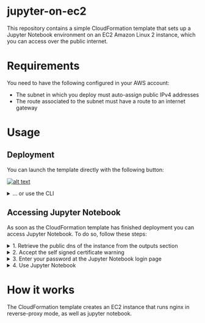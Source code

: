 # jupyter-on-ec2

This repository contains a simple CloudFormation template that sets up a Jupyter Notebook environment on an EC2 Amazon Linux 2 instance, which you can access over the public internet.

# Requirements

You need to have the following configured in your AWS account:

- The subnet in which you deploy must auto-assign public IPv4 addresses
- The route associated to the subnet must have a route to an internet gateway

# Usage

## Deployment

You can launch the template directly with the following button:

[![alt text](https://s3.amazonaws.com/cloudformation-examples/cloudformation-launch-stack.png "Launch template on AWS")](https://us-east-1.console.aws.amazon.com/cloudformation/home?region=us-east-1#/stacks/create/review?templateURL=https://jupyter-on-ec2.s3.amazonaws.com/jupyter-notebook-on-ec2.yml)

<details><summary>... or use the CLI</summary>
<p>

```bash
$ export IP_ADDRESS=...
$ export JUPYTER_PASSWORD...
$ export VPC=...
$ export SUBNET=...
$ export SSHKEYNAME=...
$ aws cloudformation create-stack --stack-name jupyter-on-ec2 --template-url=https://jupyter-on-ec2.s3.amazonaws.com/jupyter-notebook-on-ec2.yml --parameters ParameterKey=MyIPAddress,ParameterValue=$IP_ADDRESS ParameterKey=JupyterPassword,ParameterValue=$JUPYTER_PASSWORD ParameterKey=VPC,ParameterValue=$VPC ParameterKey=Subnet,ParameterValue=$SUBNET ParameterKey=SSHKeyName,ParameterValue=$SSHKEYNAME --region us-east-1
```
</p>
</details>


## Accessing Jupyter Notebook

As soon as the CloudFormation template has finished deployment you can access Jupyter Notebook. To do so, follow these steps:


<details>
<summary>1. Retrieve the public dns of the instance from the outputs section</summary>

![output](https://user-images.githubusercontent.com/6552810/162047704-318f94bb-938a-451a-a542-dc95d57867e5.png)

</details>

<details>
<summary>2. Accept the self signed certificate warning</summary>

![self-signed-cert-warning](https://user-images.githubusercontent.com/6552810/162047731-9e8dd4ec-cb8d-4958-9ffe-5ab0393c5812.png)

</details>

<details>
<summary>3. Enter your password at the Jupyter Notebook login page</summary>

![jupyter-login](https://user-images.githubusercontent.com/6552810/162047761-8b4bd85e-565e-49cf-b39b-2d4012528aec.png)

</details>

<details>
<summary>4. Use Jupyter Notebook</summary>

![jupyter-notebook](https://user-images.githubusercontent.com/6552810/162047775-ff044393-859c-4679-8f32-e2d29c66daec.png)

</details>



# How it works

The CloudFormation template creates an EC2 instance that runs nginx in reverse-proxy mode, as well as jupyter notebook.
